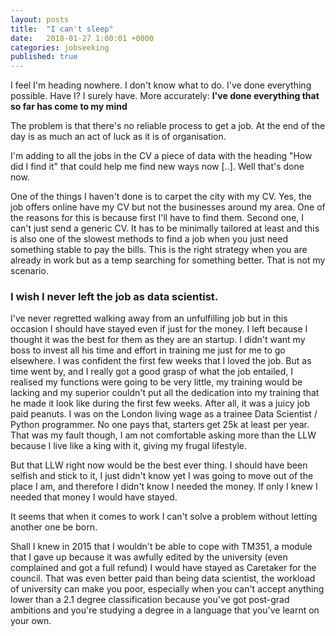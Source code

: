 ```yaml
---
layout: posts
title:  "I can't sleep"
date:   2018-01-27 1:00:01 +0000
categories: jobseeking
published: true
---
```

I feel I'm heading nowhere. I don't know what to do. I've done everything possible. Have I? I surely have. More accurately: **I've done everything that so far has come to my mind**

The problem is that there's no reliable process to get a job. At the end of the day is as much an act of luck as it is of organisation.

I'm adding to all the jobs in the CV a piece of data with the heading "How did I find it" that could help me find new ways now [..]. Well that's done now.

One of the things I haven't done is to carpet the city with my CV. Yes, the job offers online have my CV but not the businesses around my area. One of the reasons for this is because first I'll have to find them. Second one, I can't just send a generic CV. It has to be minimally tailored at least and this is also one of the slowest methods to find a job when you just need something stable to pay the bills. This is the right strategy when you are already in work but as a temp searching for something better. That is not my scenario.

### I wish I never left the job as data scientist.

I've never regretted walking away from an unfulfilling job but in this occasion I should have stayed even if just for the money. I left because I thought it was the best for them as they are an startup. I didn't want my boss to invest all his time and effort in training me just for me to go elsewhere. I was confident the first few weeks that I loved the job. But as time went by, and I really got a good grasp of what the job entailed, I realised my functions were going to be very little, my training would be lacking and my superior couldn't put all the dedication into my training that he made it look like during the first few weeks. After all, it was a juicy job paid peanuts. I was on the London living wage as a trainee Data Scientist / Python programmer. No one pays that, starters get 25k at least per year. That was my fault though, I am not comfortable asking more than the LLW because I live like a king with it, giving my frugal lifestyle.

But that LLW right now would be the best ever thing. I should have been selfish and stick to it, I just didn't know yet I was going to move out of the place I am, and therefore I didn't know I needed the money. If only I knew I needed that money I would have stayed.

It seems that when it comes to work I can't solve a problem without letting another one be born.

Shall I knew in 2015 that I wouldn't be able to cope with TM351, a module that I gave up because it was awfully edited by the university (even complained and got a full refund) I would have stayed as Caretaker for the council. That was even better paid than being data scientist, the workload of university can make you poor, especially when you can't accept anything lower than a 2.1 degree classification because you've got post-grad ambitions and you're studying a degree in a language that you've learnt on your own.
